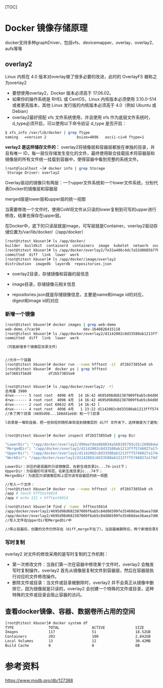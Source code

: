 [TOC]

# Docker 镜像存储原理
docker支持多种graphDriver，包括vfs、devicemapper、overlay、overlay2、aufs等等


## overlay2

Linux 内核在 4.0 版本对overlay做了很多必要的改进，此时的 OverlayFS 被称之为overlay2
- 要想使用overlay2，Docker 版本必须高于 17.06.02。
- 如果你的操作系统是 RHEL 或 CentOS，Linux 内核版本必须使用 3.10.0-514 或者更高版本，其他 Linux 发行版的内核版本必须高于 4.0（例如 Ubuntu 或 Debian）
- overlay2最好搭配 xfs 文件系统使用，并且使用 xfs 作为底层文件系统时，d_type必须开启，可以使用以下命令验证 d_type 是否开启：
```bash
$ xfs_info /var/lib/docker | grep ftype
naming   =version 2              bsize=4096   ascii-ci=0 ftype=1
```

**verlay2 是这样储存文件的：** overlay2将镜像层和容器层都放在单独的目录，并且有唯一 ID，每一层仅存储发生变化的文件，最终使用联合挂载技术将容器层和镜像层的所有文件统一挂载到容器中，使得容器中看到完整的系统文件。


```bash
[root@localhost ~]# docker info | grep Storage
 Storage Driver: overlay2
```

Overlay驱动的镜像只有两层：一个upper文件系统和一个lower文件系统，分别代表Docker的镜像层和容器层

merged层是lower层和upper层的统一视图

当需要修改一个文件时，使用CoW将文件从只读的lower复制到可写的upper进行修改，结果也保存在upper层。

在Docker中，底下的只读层就是image，可写层就是Container。voerlay2驱动存储位置为/var/lib/docker/（/app/docker）

```bash
[root@tztest kbuser]# ls /app/docker/
builder  buildkit  containerd  containers  image  kubelet  network  overlay2  plugins  runtimes  swarm  tmp  trust  volumes
[root@tztest kbuser]# ls /app/docker/overlay2/7e32a486c4dc7a52d0685b7fb3e4f6fb4eb7b9ae963f0820285c3659e3f361ca
committed  diff  link  lower  work
[root@tztest kbuser]# ls /app/docker/image/overlay2
distribution  imagedb  layerdb  repositories.json

```
- overlay2目录，存储镜像和容器的层信息

- image目录，存储镜像元相关信息

- repositories.json就是存储镜像信息，主要是name和image id的对应，digest和image id的对应



### 新增一个镜像
```bash
[root@tztest kbuser]# docker images | grep web-demo
web-demo_c7cac94                    dev-1648826415118                          df2b573855e0        12 days ago         17.7MB
[root@tztest kbuser]# ls /app/docker/overlay2/d1142002c8d33580ab1213fff5746027a174d763e37885039df98b7108d41eb0
committed  diff  link  lower  work

（可能新增多个镜像层目录文件）


//允许一个容器
[root@tztest kbuser]# docker run --name hfftest -it  df2b573855e0 sh
[root@tztest kbuser]#  docker ps | grep hfftest
1e73601f56d9        df2b573855e0                                          "sh"                     34 seconds ago      Up 32 seconds       80/tcp, 8080/tcp         hfftest


[root@tztest kbuser]# ls /app/docker/overlay2/ -tl
总用量 3900
drwx------ 5 root root  4096 4月  14 16:42 4695d98d682387009f6ab5c84d86599fe35460dae36aea7d00e1561042d630e0
drwx------ 4 root root  4096 4月  14 16:42 4695d98d682387009f6ab5c84d86599fe35460dae36aea7d00e1561042d630e0-init
drwx------ 2 root root 69632 4月  14 16:42 l
drwx------ 4 root root  4096 4月   1 23:22 d1142002c8d33580ab1213fff5746027a174d763e37885039df98b7108d41eb0
//多了两个目录（4695d98...108d41eb0）和一个l目录

l目录是一堆软连接，把一些较短的随机串软连到镜像层的 diff 文件夹下，这样做是为了避免达到mount命令参数的长度限制。


[root@tztest kbuser]# docker inspect df2b573855e0 | grep Dir

"LowerDir": "/app/docker/overlay2/d90eefdee868034a568195793cd1c269664a8e459f773cef20cefe5fc81f9e1b/diff:/app/docker/overlay2/b1789038611adaa88789bc8600ff21ebf28d0f4437ae720bfea03b34d50cc689/diff:/app/docker/overlay2/9c3ce321c132b4e638a2187c58d6af6dff58f74c3f49780df8ee4eb80b0dc5f2/diff:/app/docker/overlay2/198313ba0d321e9efa1205820408780b4edb07027456cfcd89cc660bbfa92953/diff",
"MergedDir": "/app/docker/overlay2/d1142002c8d33580ab1213fff5746027a174d763e37885039df98b7108d41eb0/merged",
"UpperDir": "/app/docker/overlay2/d1142002c8d33580ab1213fff5746027a174d763e37885039df98b7108d41eb0/diff",
"WorkDir": "/app/docker/overlay2/d1142002c8d33580ab1213fff5746027a174d763e37885039df98b7108d41eb0/work"

LowerDir：对应的是容器的只读镜像层，在新生成目录2c...74-init下；
UpperDir：为容器的可读写层，在新生成目录2c...74下；
MergedDir：为底层只读镜像层和上层可读写容器层的统一视图

//写入一个文件：
[root@tztest kbuser]# docker run --name hfftest -it  df2b573855e0 sh
/app # touch hfftest0414
/app # echo 111 > hfftest0414

[root@tztest kbuser]# find / -name  hfftest0414
/app/docker/overlay2/4695d98d682387009f6ab5c84d86599fe35460dae36aea7d00e1561042d630e0/diff/app/hfftest0414
/app/docker/overlay2/4695d98d682387009f6ab5c84d86599fe35460dae36aea7d00e1561042d630e0/merged/app/hfftest0414
//写入文件在UpperDir和MergedDir中

//停止容器后，创建的文件仍然存在（diff,merge不在了）。当容器被删除后，两个新增目录及其相关文件被删除

```

### 写时复制
overlay2 对文件的修改采用的是写时复制的工作机制：
- 第一次修改文件：当我们第一次在容器中修改某个文件时，overlay2 会触发写时复制操作，overlay2 首先从镜像层复制文件到容器层，然后在容器层执行对应的文件修改操作。
- 删除文件或目录：当文件或目录被删除时，overlay2 并不会真正从镜像中删除它，因为镜像层是只读的，overlay2 会创建一个特殊的文件或目录，这种特殊的文件或目录会阻止容器的访问。

## 查看docker镜像、容器、数据卷所占用的空间
```bash
[root@tztest kbuser]# docker system df
TYPE                TOTAL               ACTIVE              SIZE                RECLAIMABLE
Images              117                 51                  18.52GB             11.19GB (60%)
Containers          203                 100                 2.842GB             1.446GB (50%)
Local Volumes       13                  12                  30.42MB             0B (0%)
Build Cache         0                   0                   0B                  0B
```

# 参考资料
https://www.modb.pro/db/127388
